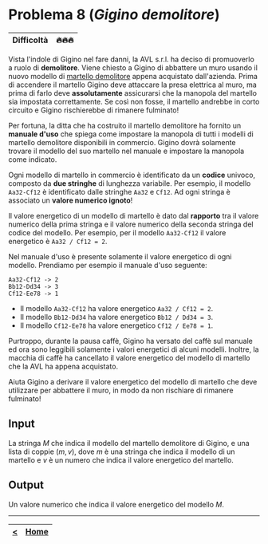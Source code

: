 # Problema 8 (*Gigino demolitore*)

| **Difficoltà** | 🔥🔥🔥 |
|:--------------:|:------:|

Vista l'indole di Gigino nel fare danni, la AVL s.r.l. ha deciso di promuoverlo a ruolo di **demolitore**.
Viene chiesto a Gigino di abbattere un muro usando il nuovo modello di [martello demolitore](https://www.utensileriaonline.it/images/bosch/martello-demolitore-GSH-5-CE-Professional-Bosch-0611321000_03.jpg) appena acquistato dall'azienda.
Prima di accendere il martello Gigino deve attaccare la presa elettrica al muro, ma prima di farlo deve **assolutamente** assicurarsi che la manopola del martello sia impostata correttamente.
Se così non fosse, il martello andrebbe in corto circuito e Gigino rischierebbe di rimanere fulminato!

Per fortuna, la ditta che ha costruito il martello demolitore ha fornito un **manuale d'uso** che spiega come impostare la manopola di tutti i modelli di martello demolitore disponibili in commercio.
Gigino dovrà solamente trovare il modello del suo martello nel manuale e impostare la manopola come indicato.

Ogni modello di martello in commercio è identificato da un **codice** univoco, composto da **due stringhe** di lunghezza variabile.
Per esempio, il modello `Aa32-Cf12` è identificato dalle stringhe `Aa32` e `Cf12`.
Ad ogni stringa è associato un **valore numerico ignoto**!

Il valore energetico di un modello di martello è dato dal **rapporto** tra il valore numerico della prima stringa e il valore numerico della seconda stringa del codice del modello.
Per esempio, per il modello `Aa32-Cf12` il valore energetico è `Aa32 / Cf12 = 2`.

Nel manuale d'uso è presente solamente il valore energetico di ogni modello.
Prendiamo per esempio il manuale d'uso seguente:
```
Aa32-Cf12 -> 2
Bb12-Dd34 -> 3
Cf12-Ee78 -> 1
```

- Il modello `Aa32-Cf12` ha valore energetico `Aa32 / Cf12 = 2`.
- Il modello `Bb12-Dd34` ha valore energetico `Bb12 / Dd34 = 3`.
- Il modello `Cf12-Ee78` ha valore energetico `Cf12 / Ee78 = 1`.


Purtroppo, durante la pausa caffè, Gigino ha versato del caffè sul manuale ed ora sono leggibili solamente i valori energetici di alcuni modelli.
Inoltre, la macchia di caffè ha cancellato il valore energetico del modello di martello che la AVL ha appena acquistato.

Aiuta Gigino a derivare il valore energetico del modello di martello che deve utilizzare per abbattere il muro, in modo da non rischiare di rimanere fulminato!

## Input
La stringa $M$ che indica il modello del martello demolitore di Gigino, e una lista di coppie $(m, v)$, dove $m$ è una stringa che indica il modello di un martello e $v$ è un numero che indica il valore energetico del martello.

## Output
Un valore numerico che indica il valore energetico del modello $M$.

--------------

| [**<**](../7/README.md) | [**Home**](../../README.md) |
|:--------------------------------:|:-------------------------:|


